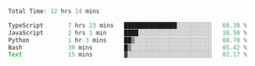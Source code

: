 <!--START_SECTION:waka-->

```typescript
Total Time: 12 hrs 14 mins

TypeScript       7 hrs 23 mins   ███████████████░░░░░░░░░░   60.39 %
JavaScript       2 hrs 1 min     ████░░░░░░░░░░░░░░░░░░░░░   16.50 %
Python           1 hr 3 mins     ██▒░░░░░░░░░░░░░░░░░░░░░░   08.70 %
Bash             39 mins         █▒░░░░░░░░░░░░░░░░░░░░░░░   05.42 %
Text             15 mins         ▓░░░░░░░░░░░░░░░░░░░░░░░░   02.17 %
```

<!--END_SECTION:waka-->
